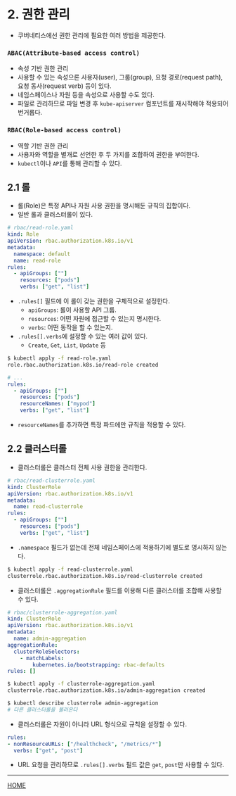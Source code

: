 # 2. 권한 관리

- 쿠버네티스에선 권한 관리에 필요한 여러 방법을 제공한다.
    
### `ABAC(Attribute-based access control)`

- 속성 기반 권한 관리
- 사용할 수 있는 속성으론 사용자(user), 그룹(group), 요청 경로(request path), 요청 동사(request verb) 등이 있다.
- 네임스페이스나 자원 등을 속성으로 사용할 수도 있다.
- 파일로 관리하므로 파일 변경 후 `kube-apiserver` 컴포넌트를 재시작해야 적용되어 번거롭다.

### `RBAC(Role-based access control)`

- 역할 기반 권한 관리
- 사용자와 역할을 별개로 선언한 후 두 가지를 조합하여 권한을 부여한다.
- `kubectl`이나 `API`를 통해 관리할 수 있다.

## 2.1 롤

- 롤(Role)은 특정 API나 자원 사용 권한을 명시해둔 규칙의 집합이다.
- 일반 롤과 클러스터롤이 있다.

```yaml
# rbac/read-role.yaml
kind: Role
apiVersion: rbac.authorization.k8s.io/v1
metadata:
  namespace: default
  name: read-role
rules:
  - apiGroups: [""]
    resources: ["pods"]
    verbs: ["get", "list"]
```

- `.rules[]` 필드에 이 롤이 갖는 권한을 구체적으로 설정한다.
    - `apiGroups`: 롤이 사용할 API 그룹.
    - `resources`: 어떤 자원에 접근할 수 있는지 명시한다.
    - `verbs`: 어떤 동작을 할 수 있는지.
- `.rules[].verbs`에 설정할 수 있는 여러 값이 있다.
    - `Create`, `Get`, `List`, `Update` 등

```zsh
$ kubectl apply -f read-role.yaml
role.rbac.authorization.k8s.io/read-role created
```

```yaml
# ...
rules:
  - apiGroups: [""]
    resources: ["pods"]
    resourceNames: ["mypod"]
    verbs: ["get", "list"]
```

- `resourceNames`를 추가하면 특정 파드에만 규칙을 적용할 수 있다.

## 2.2 클러스터롤

- 클러스터롤은 클러스터 전체 사용 권한을 관리한다.

```yaml
# rbac/read-clusterrole.yaml
kind: ClusterRole
apiVersion: rbac.authorization.k8s.io/v1
metadata:
  name: read-clusterrole
rules:
  - apiGroups: [""]
    resources: ["pods"]
    verbs: ["get", "list"]
```

- `.namespace` 필드가 없는데 전체 네임스페이스에 적용하기에 별도로 명시하지 않는다.

```zsh
$ kubectl apply -f read-clusterrole.yaml
clusterrole.rbac.authorization.k8s.io/read-clusterrole created
```

- 클러스터롤은 `.aggregationRule` 필드를 이용해 다른 클러스터를 조합해 사용할 수 있다.

```yaml
# rbac/clusterrole-aggregation.yaml
kind: ClusterRole
apiVersion: rbac.authorization.k8s.io/v1
metadata:
  name: admin-aggregation
aggregationRule:
  clusterRoleSelectors:
    - matchLabels:
        kubernetes.io/bootstrapping: rbac-defaults
rules: []
```

```zsh
$ kubectl apply -f clusterrole-aggregation.yaml 
clusterrole.rbac.authorization.k8s.io/admin-aggregation created

$ kubectl describe clusterrole admin-aggregation
# 다른 클러스터롤을 불러온다
```

- 클러스터롤은 자원이 아니라 URL 형식으로 규칙을 설정할 수 있다.

```yaml
rules:
- nonResourceURLs: ["/healthcheck", "/metrics/*"]
  verbs: ["get", "post"]
```

- URL 요청을 관리하므로 `.rules[].verbs` 필드 값은 `get`, `post`만 사용할 수 있다.

-----
[HOME](./index.md)
